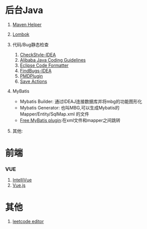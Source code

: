 # 后台Java
1. [Maven Helper](https://plugins.jetbrains.com/plugin/7179-maven-helper/)
1. [Lombok](https://plugins.jetbrains.com/plugin/6317-lombok/)
1. 代码/Bug静态检查
	1. [CheckStyle-IDEA](https://plugins.jetbrains.com/plugin/1065-checkstyle-idea/)
	1. [Alibaba Java Coding Guidelines](https://plugins.jetbrains.com/plugin/10046-alibaba-java-coding-guidelines/)
	1. [Eclipse Code Formatter](https://plugins.jetbrains.com/plugin/6546-eclipse-code-formatter/)
	1. [FindBugs-IDEA](https://plugins.jetbrains.com/plugin/3847-findbugs-idea/)
	1. [PMDPlugin](https://plugins.jetbrains.com/plugin/1137-pmdplugin/)
	1. [Save Actions](https://plugins.jetbrains.com/plugin/7642-save-actions/) 

1. MyBatis
	+ Mybatis Builder: 通过IDEAJ连接数据库并将mbg的功能图形化
	+ Mybatis Generator: 也叫MBG,可以生成Mybatis的 Mapper/Entity/SqlMap.xml 的文件
 	+ [Free MyBatis plugin](https://plugins.jetbrains.com/plugin/8321-free-mybatis-plugin/):在xml文件和mapper之间跳转
	
1. 其他:	
	

# 前端
### VUE
1. [IntelliVue](https://plugins.jetbrains.com/plugin/12014-intellivue/)
1. [Vue.js](https://plugins.jetbrains.com/plugin/9442-vue-js/)

# 其他
1. [leetcode editor](https://plugins.jetbrains.com/plugin/12132-leetcode-editor/) 
